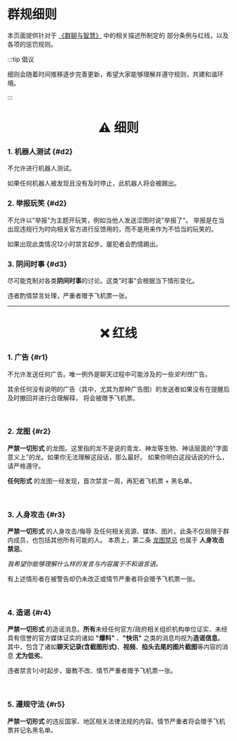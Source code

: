 # 群规细则

本页面提供针对于 [《群聊与智慧》](https://www.yuque.com/docs/share/a2bd2bfe-5e0a-4b3c-91b0-74adf5473e07) 中的相关描述所制定的
部分条例与红线，以及各项的惩罚规则。


:::tip 倡议

细则会随着时间推移逐步完善更新，希望大家能够理解并遵守规则，共建和谐环境。

:::

[//]: # (## 📢 倡议)

[//]: # (### 1. 表情 {#i1})

[//]: # (减少各种形式的**尴尬**、**无语**等emoji及其变体表情/图片的使用。)

[//]: # ()
[//]: # ()
[//]: # (### 2. 适当卖菜 {#i2})



<h1 align="center">⚠️  ︎细则</h1>

### **1. 机器人测试** {#d2}
不允许进行机器人测试。

如果任何机器人被发现且没有及时停止，此机器人将会被踢出。

### **2. 举报玩笑** {#d2}
不允许以"举报"为主题开玩笑，例如当他人发送涩图时说"举报了"。
举报是在当出现违规行为时向相关官方进行反馈用的，而不是用来作为不恰当的玩笑的。

如果出现此类情况12小时禁言起步。屡犯者会酌情踢出。

### **3. 阴间时事** {#d3}
尽可能克制对各类**阴间时事**的讨论。这类"时事"会根据当下情形变化。

违者酌情禁言处理，严重者赠予飞机票一张。

<hr />

<h1 align="center">❌ 红线</h1>


### **1. 广告** {#r1}
不允许发送任何广告。唯一例外是聊天过程中可能涉及的一些*安利性*广告。

其余任何没有说明的广告（其中，尤其为那种广告图）的发送者如果没有在提醒后及时撤回并进行合理解释，
将会被赠予飞机票。

<br/>


### **2. 龙图** {#r2}
**严禁一切形式** 的龙图。这里指的龙不是说的青龙、神龙等生物、神话层面的"字面意义上"的龙。如果你无法理解这段话，那么最好。
如果你明白这段话说的什么，请严格遵守。

**任何形式** 的龙图一经发现，首次禁言一周，再犯者飞机票 + 黑名单。

<br/>


### **3. 人身攻击** {#r3}
**严禁一切形式** 的人身攻击/侮辱 及任何相关资源、媒体、图片。此条不仅局限于群内成员，也包括其他所有可能的人。
本质上，第二条 [龙图禁忌](#r2) 也属于 **人身攻击禁忌**。

*我希望你能够理解什么样的发言与内容属于不和谐言语。*

有上述情形者在被警告却仍未改正或情节严重者将会赠予飞机票一张。

<br/>


### **4. 造谣** {#r4}
**严禁一切形式** 的造谣消息。**所有**未经任何官方/政府相关组织机构单位证实、未经具有信誉的官方媒体证实的诸如 **"爆料"** 、**"快讯"**
之类的消息均视为**造谣信息**。其中，包含了诸如**聊天记录(含截图形式)**、**视频**、**掐头去尾的图片截图**等内容的消息 **尤为低劣**。


违者禁言1小时起步，屡教不改、情节严重者赠予飞机票一张。

<br/>


### **5. 遵规守法** {#r5}
**严禁一切形式** 的违反国家、地区相关法律法规的内容。情节严重者将会赠予飞机票并记名黑名单。








